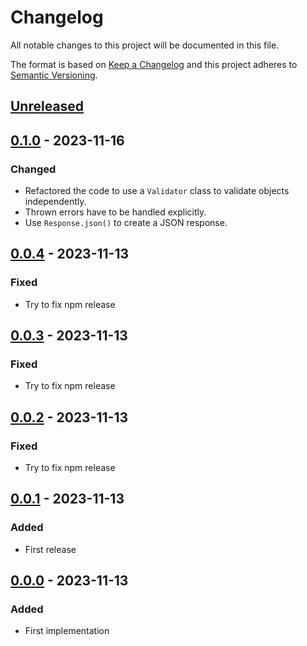 # Changelog

All notable changes to this project will be documented in this file.

The format is based on [Keep a Changelog](http://keepachangelog.com/en/1.0.0/)
and this project adheres to [Semantic Versioning](http://semver.org/spec/v2.0.0.html).

## [Unreleased]

## [0.1.0] - 2023-11-16
### Changed
- Refactored the code to use a `Validator` class to validate objects independently.
- Thrown errors have to be handled explicitly.
- Use `Response.json()` to create a JSON response.

## [0.0.4] - 2023-11-13
### Fixed
- Try to fix npm release

## [0.0.3] - 2023-11-13
### Fixed
- Try to fix npm release

## [0.0.2] - 2023-11-13
### Fixed
- Try to fix npm release

## [0.0.1] - 2023-11-13
### Added
- First release

## [0.0.0] - 2023-11-13
### Added
- First implementation

[Unreleased]: https://github.com/rcmachado/changelog/compare/v0.1.0...HEAD
[0.1.0]: https://github.com/rcmachado/changelog/compare/v0.0.4...v0.1.0
[0.0.4]: https://github.com/rcmachado/changelog/compare/v0.0.3...v0.0.4
[0.0.3]: https://github.com/rcmachado/changelog/compare/v0.0.2...v0.0.3
[0.0.2]: https://github.com/rcmachado/changelog/compare/v0.0.1...v0.0.2
[0.0.1]: https://github.com/rcmachado/changelog/compare/v0.0.0...v0.0.1
[0.0.0]: https://github.com/rcmachado/changelog/compare/dc9169d6918a38300db35e2e01d372e1c4f4d7d9...v0.0.0
